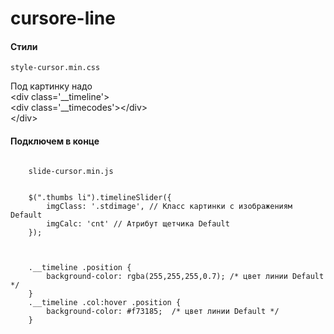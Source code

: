 # cursore-line

<h4>Стили</h4>
<pre><code>style-cursor.min.css</code></pre>
<p>Под картинку надо <br>
&lt;div class='__timeline'&gt;<br>
    &lt;div class='__timecodes'&gt;&lt;/div&gt;<br>
&lt;/div&gt;
</p>
<h4>Подключем в конце</h4>


<pre><code>
    slide-cursor.min.js


    $(".thumbs li").timelineSlider({
        imgClass: '.stdimage', // Класс картинки с изображениям Default
        imgCalc: 'cnt' // Атрибут щетчика Default
    });



    .__timeline .position {
        background-color: rgba(255,255,255,0.7); /* цвет линии Default */
    }
    .__timeline .col:hover .position {
        background-color: #f73185;  /* цвет линии Default */
    }

</code></pre>
